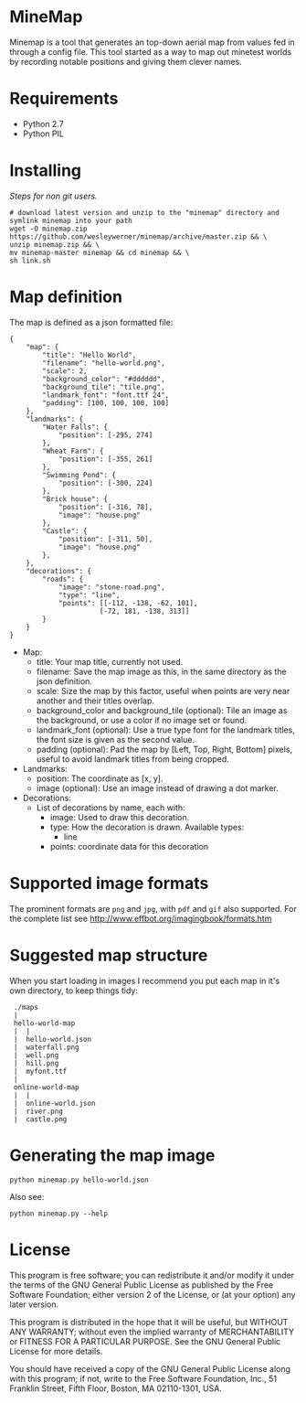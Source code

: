 # MineMap

Minemap is a tool that generates an top-down aerial map from values fed in through a config file. This tool started as a way to map out minetest worlds by recording notable positions and giving them clever names.

# Requirements

* Python 2.7
* Python PIL

# Installing

_Steps for non git users._

    # download latest version and unzip to the "minemap" directory and symlink minemap into your path
    wget -O minemap.zip https://github.com/wesleywerner/minemap/archive/master.zip && \
    unzip minemap.zip && \
    mv minemap-master minemap && cd minemap && \
    sh link.sh

# Map definition

The map is defined as a json formatted file:

    {
        "map": {
            "title": "Hello World",
            "filename": "hello-world.png",
            "scale": 2,
            "background_color": "#dddddd",
            "background_tile": "tile.png",
            "landmark_font": "font.ttf 24",
            "padding": [100, 100, 100, 100]
        },
        "landmarks": {
            "Water Falls": {
                "position": [-295, 274]
            },
            "Wheat Farm": {
                "position": [-355, 261]
            },
            "Swimming Pond": {
                "position": [-300, 224]
            },
            "Brick house": {
                "position": [-316, 78],
                "image": "house.png"
            },
            "Castle": {
                "position": [-311, 50],
                "image": "house.png"
            },
        },
        "decorations": {
            "roads": {
                "image": "stone-road.png",
                "type": "line",
                "points": [[-112, -138, -62, 101],
                          [-72, 181, -138, 313]]
            }
        }
    }

 * Map:
    * title: Your map title, currently not used.
    * filename: Save the map image as this, in the same directory as the json definition.
    * scale: Size the map by this factor, useful when points are very near another and their titles overlap.
    * background_color and background_tile (optional): Tile an image as the background, or use a color if no image set or found.
    * landmark_font (optional): Use a true type font for the landmark titles, the font size is given as the second value.
    * padding (optional): Pad the map by [Left, Top, Right, Bottom] pixels, useful to avoid landmark titles from being cropped.
 * Landmarks:
    * position: The coordinate as [x, y].
    * image (optional): Use an image instead of drawing a dot marker.
 * Decorations:
    * List of decorations by name, each with:
        * image: Used to draw this decoration.
        * type: How the decoration is drawn. Available types:
            * line
        * points: coordinate data for this decoration

# Supported image formats

The prominent formats are `png` and `jpg`, with `pdf` and `gif` also supported. For the complete list see http://www.effbot.org/imagingbook/formats.htm

# Suggested map structure

When you start loading in images I recommend you put each map in it's own directory, to keep things tidy:

     ./maps
     |
     hello-world-map
     |  |
     |  hello-world.json
     |  waterfall.png
     |  well.png
     |  hill.png
     |  myfont.ttf
     |
     online-world-map
     |  |
     |  online-world.json
     |  river.png
     |  castle.png

# Generating the map image

    python minemap.py hello-world.json

Also see:

    python minemap.py --help

# License

This program is free software; you can redistribute it and/or modify
it under the terms of the GNU General Public License as published by
the Free Software Foundation; either version 2 of the License, or
(at your option) any later version.

This program is distributed in the hope that it will be useful,
but WITHOUT ANY WARRANTY; without even the implied warranty of
MERCHANTABILITY or FITNESS FOR A PARTICULAR PURPOSE.  See the
GNU General Public License for more details.

You should have received a copy of the GNU General Public License
along with this program; if not, write to the Free Software
Foundation, Inc., 51 Franklin Street, Fifth Floor, Boston,
MA 02110-1301, USA.
